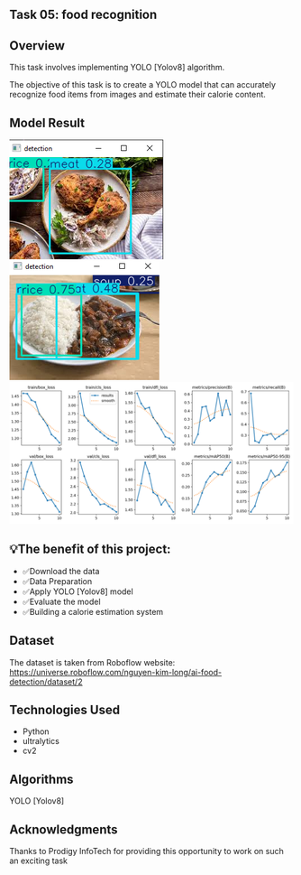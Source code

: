 ## Task 05: food recognition <YOLO>

## Overview
This task involves implementing YOLO [Yolov8] algorithm.

The objective of this task is to create a YOLO model that can accurately recognize food items from images and estimate their calorie content.

## Model Result
![Output](output/img1.PNG)
![Output](output/img2.PNG)
![Output](output/results.png)

## 💡The benefit of this project:
- ✅Download the data
- ✅Data Preparation
- ✅Apply YOLO [Yolov8] model
- ✅Evaluate the model
- ✅Building a calorie estimation system

## Dataset
The dataset is taken from Roboflow website:
https://universe.roboflow.com/nguyen-kim-long/ai-food-detection/dataset/2

## Technologies Used

- Python
- ultralytics
- cv2

## Algorithms

YOLO [Yolov8]

## Acknowledgments

Thanks to Prodigy InfoTech for providing this opportunity to work on such an exciting task
